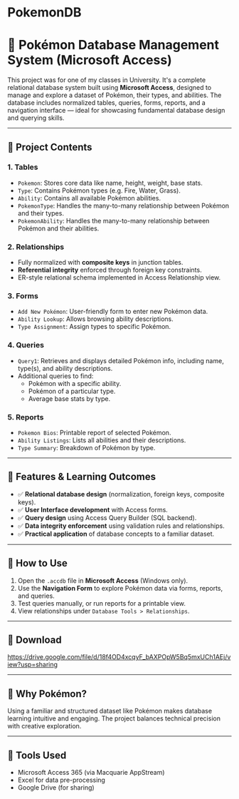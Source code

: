 # PokemonDB

# 🧩 Pokémon Database Management System (Microsoft Access)

This project was for one of my classes in University. It's a complete relational database system built using **Microsoft Access**, designed to manage and explore a dataset of Pokémon, their types, and abilities. The database includes normalized tables, queries, forms, reports, and a navigation interface — ideal for showcasing fundamental database design and querying skills.

---

## 📁 Project Contents

### 1. **Tables**
- `Pokemon`: Stores core data like name, height, weight, base stats.
- `Type`: Contains Pokémon types (e.g. Fire, Water, Grass).
- `Ability`: Contains all available Pokémon abilities.
- `PokemonType`: Handles the many-to-many relationship between Pokémon and their types.
- `PokemonAbility`: Handles the many-to-many relationship between Pokémon and their abilities.

### 2. **Relationships**
- Fully normalized with **composite keys** in junction tables.
- **Referential integrity** enforced through foreign key constraints.
- ER-style relational schema implemented in Access Relationship view.

### 3. **Forms**
- `Add New Pokémon`: User-friendly form to enter new Pokémon data.
- `Ability Lookup`: Allows browsing ability descriptions.
- `Type Assignment`: Assign types to specific Pokémon.

### 4. **Queries**
- `Query1`: Retrieves and displays detailed Pokémon info, including name, type(s), and ability descriptions.
- Additional queries to find:
  - Pokémon with a specific ability.
  - Pokémon of a particular type.
  - Average base stats by type.

### 5. **Reports**
- `Pokemon Bios`: Printable report of selected Pokémon.
- `Ability Listings`: Lists all abilities and their descriptions.
- `Type Summary`: Breakdown of Pokémon by type.

---

## 🎯 Features & Learning Outcomes

- ✅ **Relational database design** (normalization, foreign keys, composite keys).
- ✅ **User Interface development** with Access forms.
- ✅ **Query design** using Access Query Builder (SQL backend).
- ✅ **Data integrity enforcement** using validation rules and relationships.
- ✅ **Practical application** of database concepts to a familiar dataset.

---

## 🚀 How to Use

1. Open the `.accdb` file in **Microsoft Access** (Windows only).
2. Use the **Navigation Form** to explore Pokémon data via forms, reports, and queries.
3. Test queries manually, or run reports for a printable view.
4. View relationships under `Database Tools > Relationships`.

---

## 📎 Download

https://drive.google.com/file/d/18f4OD4xcqyF_bAXPOpW5Bq5mxUCh1AEj/view?usp=sharing 


---

## 🧠 Why Pokémon?

Using a familiar and structured dataset like Pokémon makes database learning intuitive and engaging. The project balances technical precision with creative exploration.

---

## 🔧 Tools Used

- Microsoft Access 365 (via Macquarie AppStream)
- Excel for data pre-processing
- Google Drive (for sharing)
